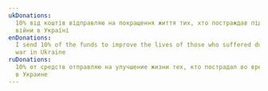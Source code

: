 ```yaml
---
ukDonations:
  10% від коштів відправляю на покращення життя тих, хто постраждав під час
  війни в Україні
enDonations:
  I send 10% of the funds to improve the lives of those who suffered during the
  war in Ukraine
ruDonations:
  10% от средств отправляю на улучшение жизни тех, кто пострадал во время войны
  в Украине
---
```

